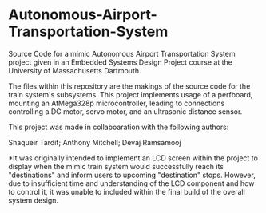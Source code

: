 # Autonomous-Airport-Transportation-System
Source Code for a mimic Autonomous Airport Transportation System project given in an Embedded Systems Design Project course at the University of Massachusetts Dartmouth.


The files within this repository are the makings of the source code for the train system's subsystems. This project implements usage of a perfboard, mounting an AtMega328p microcontroller, leading to connections controlling a DC motor, servo motor, and an ultrasonic distance sensor.

This project was made in collaboaration with the following authors:

Shaqueir Tardif;
Anthony Mitchell;
Devaj Ramsamooj

*It was originally intended to implement an LCD screen within the project to display when the mimic train system would successfully reach its "destinations" and inform users to upcoming "destination" stops. However, due to insufficient time and understanding of the LCD component and how to control it, it was unable to included within the final build of the overall system design.
